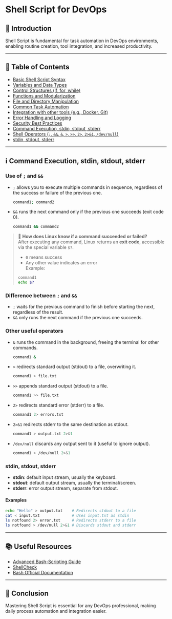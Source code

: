 # Shell Script for DevOps

## 🚀 Introduction
Shell Script is fundamental for task automation in DevOps environments, enabling routine creation, tool integration, and increased productivity.

---

## 📑 Table of Contents
- [Basic Shell Script Syntax](#basic-shell-script-syntax)
- [Variables and Data Types](#variables-and-data-types)
- [Control Structures (if, for, while)](#control-structures-if-for-while)
- [Functions and Modularization](#functions-and-modularization)
- [File and Directory Manipulation](#file-and-directory-manipulation)
- [Common Task Automation](#common-task-automation)
- [Integration with other tools (e.g., Docker, Git)](#integration-with-other-tools-eg-docker-git)
- [Error Handling and Logging](#error-handling-and-logging)
- [Security Best Practices](#security-best-practices)
- [Command Execution, stdin, stdout, stderr](#command-execution-stdin-stdout-stderr)
- [Shell Operators (`;`, `&&`, `&`, `>`, `>>`, `2>`, `2>&1`, `/dev/null`)](#command-execution-stdin-stdout-stderr)
- [stdin, stdout, stderr](#command-execution-stdin-stdout-stderr)

---

## ℹ️ Command Execution, stdin, stdout, stderr

### Use of `;` and `&&`
- `;` allows you to execute multiple commands in sequence, regardless of the success or failure of the previous one.
  ```sh
  command1; command2
  ```
- `&&` runs the next command only if the previous one succeeds (exit code 0).
  ```sh
  command1 && command2
  ```

> 🧐 **How does Linux know if a command succeeded or failed?**  
> After executing any command, Linux returns an **exit code**, accessible via the special variable `$?`.  
> - `0` means success  
> - Any other value indicates an error  
> Example:
> ```sh
> command1
> echo $?
> ```

### Difference between `;` and `&&`
- `;` waits for the previous command to finish before starting the next, regardless of the result.
- `&&` only runs the next command if the previous one succeeds.

### Other useful operators

- `&` runs the command in the background, freeing the terminal for other commands.
  ```sh
  command1 &
  ```

- `>` redirects standard output (stdout) to a file, overwriting it.
  ```sh
  command1 > file.txt
  ```

- `>>` appends standard output (stdout) to a file.
  ```sh
  command1 >> file.txt
  ```

- `2>` redirects standard error (stderr) to a file.
  ```sh
  command1 2> errors.txt
  ```

- `2>&1` redirects stderr to the same destination as stdout.
  ```sh
  command1 > output.txt 2>&1
  ```

- `/dev/null` discards any output sent to it (useful to ignore output).
  ```sh
  command1 > /dev/null 2>&1
  ```

### stdin, stdout, stderr
- **stdin**: default input stream, usually the keyboard.
- **stdout**: default output stream, usually the terminal/screen.
- **stderr**: error output stream, separate from stdout.

#### Examples
```sh
echo "Hello" > output.txt    # Redirects stdout to a file
cat < input.txt              # Uses input.txt as stdin
ls notfound 2> error.txt     # Redirects stderr to a file
ls notfound > /dev/null 2>&1 # Discards stdout and stderr
```

---

## 📚 Useful Resources
- [Advanced Bash-Scripting Guide](https://tldp.org/LDP/abs/html/)
- [ShellCheck](https://www.shellcheck.net/)
- [Bash Official Documentation](https://www.gnu.org/software/bash/manual/bash.html)

---

## 🎯 Conclusion
Mastering Shell Script is essential for any DevOps professional, making daily process automation and integration easier.
